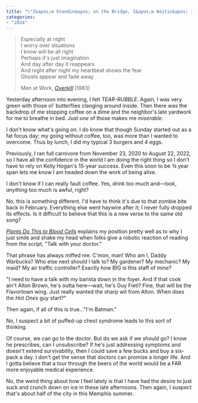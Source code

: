 ```yaml
---
title: "\"I&apos;m Standin&apos; on the Bridge, I&apos;m Waitin&apos; in the Dark\""
categories:
- "2024"
---
```


> Especially at night  
I worry over situations  
I know will be all right  
Perhaps it's just imagination  
And day after day it reappears  
And night after night my heartbeat shows the fear  
Ghosts appear and fade away  
>  
> Men at Work, [*Overkill*](https://open.spotify.com/track/3iA4foXIFpekwHyma7pRs1?si=7d01797e4b6f4759) (1983)

Yesterday afternoon into evening, I felt *TEAR-RUBBLE*.  Again, I was very green with those ol' butterflies clanging around inside.  Then there was the backdrop of me stopping coffee on a dime and the neighbor's late yardwork for me to breathe in bed.  Just *one* of those makes me *miserable*.  

I don't know what's going on.  I do know that though Sunday started out as a fat focus day; my going without coffee, too, was more than I wanted to overcome.  Thus by lunch, I did my typical 3 burgers and 4 eggs.  

Previously, I ran full carnivore from November 23, 2020 to August 22, 2022, so I have all the confidence in the world I am doing the right thing so I don't have to rely on Kelly Hogan's 15-year success.  Even this soon to be ¾ year span lets me know I am headed down the work of being alive.  

I don't know if I can really fault coffee.  Yes, drink too much and—look, *anything* too much is awful, right? 

No, this is something different.  I'd have to think it's due to that zombie bite back in February.  Everything else went haywire after it; I never fully dropped its effects.  Is it difficult to believe that this is a new verse to the same old song?

[*Plants Do This to Blood Cells*](https://www.youtube.com/watch?v=LSjB272ZFR4) explains my position pretty well as to why I just smile and shake my head when folks give a robotic reaction of reading from the script, "Talk with your doctor."  

That phrase has always miffed me.  C'mon, man!  Who am I, Daddy Warbucks?  Who else next should I talk to?  My gardener?  My mechanic?  My maid?  My air traffic controller?  Exactly how BIG is this staff of mine?  

"I need to have a talk with my barista down in the foyer.  And if that cook ain't Alton Brown, he's outta here—wait, he's Guy Fieti?  Fine, that will be the Flavortown wing.  Just really wanted the sharp wit from Alton.  When does the *Hot Ones* guy start?" 

Then again, if all of this is true..."I'm Batman."

No, I suspect a bit of puffed-up chest syndrome leads to this sort of thinking.  

Of course, we can go to the doctor.  But do we ask if we *should* go?  I know he prescribes, can I unsubscribe?  If he's just addressing symptoms and doesn't extend survivability, then I could save a few bucks and buy a six-pack a day.  I don't get the sense that doctors can promise a longer life.  And I gotta believe that a tour through the beers of the world would be a FAR more enjoyable medical experience.

No, the weird thing about how I feel lately is that I have had the desire to just suck and crunch down on ice in these late afternoons.  Then again, I suspect that's about half of the city in this Memphis summer.


  






